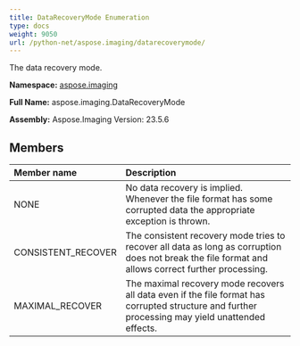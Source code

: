 ```yaml
---
title: DataRecoveryMode Enumeration
type: docs
weight: 9050
url: /python-net/aspose.imaging/datarecoverymode/
---
```


The data recovery mode.

**Namespace:** [aspose.imaging](/imaging/python-net/aspose.imaging/)

**Full Name:** aspose.imaging.DataRecoveryMode

**Assembly:**  Aspose.Imaging Version: 23.5.6

## **Members**
|**Member name**|**Description**|
| :- | :- |
|NONE|No data recovery is implied. Whenever the file format has some corrupted data the appropriate exception is thrown.|
|CONSISTENT_RECOVER|The consistent recovery mode tries to recover all data as long as corruption does not break the file format and allows correct further processing.|
|MAXIMAL_RECOVER|The maximal recovery mode recovers all data even if the file format has corrupted structure and further processing may yield unattended effects.|
